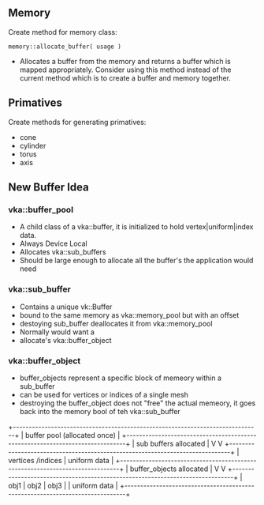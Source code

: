 ## Memory

Create method for memory class:

```
memory::allocate_buffer( usage )
```

* Allocates a buffer from the memory and returns a buffer which is mapped
  appropriately.
  Consider using this method instead of the current method which is to
  create a buffer and memory together.

## Primatives

Create methods for generating primatives:
* cone
* cylinder
* torus
* axis











## New Buffer Idea

### vka::buffer_pool
* A child class of a vka::buffer, it is initialized to hold
  vertex|uniform|index data.
* Always Device Local
* Allocates vka::sub_buffers
* Should be large enough to allocate all the buffer's the application would need


### vka::sub_buffer
* Contains a unique vk::Buffer
* bound to the same memory as vka::memory_pool but with an offset
* destoying sub_buffer deallocates it from vka::memory_pool
* Normally would want a
* allocate's vka::buffer_object

### vka::buffer_object
* buffer_objects represent a specific block of memeory within a sub_buffer
* can be used for vertices or indices of a single mesh
* destroying the buffer_object does not "free" the actual memeory, it goes back
  into the memory bool of teh vka::sub_buffer


+------------------------------------------------------------------------------+
| buffer pool (allocated once)                                                 |
+------------------------------------------------------------------------------+
           | sub buffers allocated                   |
           V                                         V
+------------------------------------------------------------------------------+
| vertices /indices                                | uniform data              |
+------------------------------------------------------------------------------+
 |  buffer_objects allocated                         |
 V                                                   V
+------------------------------------------------------------------------------+
| obj1 |  obj2 | obj3 |                            | uniform data              |
+------------------------------------------------------------------------------+


